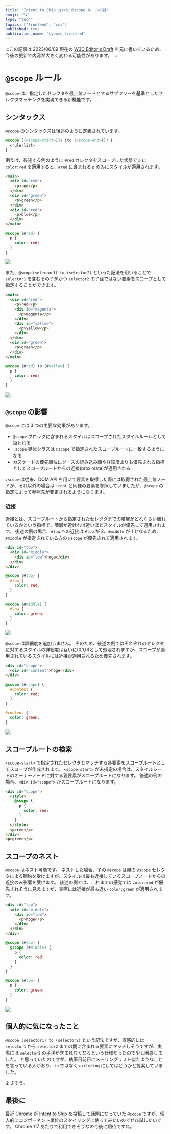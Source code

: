 ```yaml
---
title: "Intent to Ship された @scope ルールの話"
emoji: "🔍"
type: "tech"
topics: ["frontend", "css"]
published: true
publication_name: "cybozu_frontend"
---
```


:::この記事は 2023/06/09 現在の [W3C Editor's Draft](https://drafts.csswg.org/css-cascade-6/#scope-atrule) を元に書いているため、今後の更新で内容が大きく変わる可能性があります。 :::

# `@scope` ルール

`@scope` は、指定したセレクタを最上位ノードとするサブツリーを基準としたセレクタマッチングを実現できる新機能です。

## シンタックス

`@scope` のシンタックスは後述のように定義されています。

```css
@scope [(<scope-start>)]? [to (<scope-end>)]? {
  <rule-list>
}
```

例えば、後述する例のように `#red` セレクタをスコープした状態で `p` に `color:red` を適用すると、`#red` に含まれる `p` のみにスタイルが適用されます。

```html
<main>
  <div id="red">
    <p>red</p>
  </div>
  <div id="green">
    <p>green</p>
  </div>
  <div id="red">
    <p>blue</p>
  </div>
</main>
```

```css
@scope (#red) {
  p {
    color: red;
  }
}
```

![](/images/20230609_scope_rule_css_wd/scope_example_01.png)

また、`@scope(selector1) to (selector2)` といった記法を用いることで `selector1` を含むその子孫かつ `selector2` の子孫ではない要素をスコープとして指定することができます。

```html
<main>
  <div id="red">
    <p>red</p>
    <div id="magenta">
      <p>magenta</p>
    </div>
    <div id="yellow">
      <p>yellow</p>
    </div>
  </div>
  <div id="green">
    <p>green</p>
  </div>
</main>
```

```css
@scope (#red) to (#yellow) {
  p {
    color: red;
  }
}
```

![](/images/20230609_scope_rule_css_wd/scope_example_02.png)

## `@scope` の影響

`@scope` には 3 つの主要な効果があります。

- `@scope` ブロックに含まれるスタイルはスコープされたスタイルルールとして扱われる
- `:scope` 疑似クラスは `@scope` で指定されたスコープルートに一致するようになる
- カスケードの優先順位にソースの読み込み順や詳細度よりも優先される指標としてスコープルートからの近接(proximate)が適用される

`:scope` は従来、DOM API を用いて要素を取得した際には取得された最上位ノードが、それ以外の場合は `:root` と同様の要素を参照していましたが、`@scope` の指定によって参照先が変更されるようになります。

### 近接

近接とは、スコープルートから指定されたセレクタまでの階層がどれくらい離れているかという指標で、階層が近ければ近いほどスタイルが優先して適用されます。
後述の例の場合、`#low` への近接は `#top` が 2、`#middle` が 1 となるため、`#middle` が指定されている方の `@scope` が優先されて適用されます。

```html
<div id="top">
  <div id="middle">
    <div id="low">hoge</div>
  </div>
</div>
```

```css
@scope (#top) {
  #low {
    color: red;
  }
}

@scope (#middle) {
  #low {
    color: green;
  }
}
```

![](/images/20230609_scope_rule_css_wd/scope_example_03.png)

`@scope` は詳細度を追加しません。
そのため、後述の例ではそれぞれのセレクタに対するスタイルの詳細度は互いに(0,1,0)として処理されますが、スコープが適用されているスタイルには近接が適用されるため優先されます。

```html
<div id="scope">
  <div id="content">hoge</div>
</div>
```

```css
@scope (#scope) {
  #content {
    color: red;
  }
}

#content {
  color: green;
}
```

![](/images/20230609_scope_rule_css_wd/scope_example_04.png)

## スコープルートの検索

`<scope-start>` で指定されたセレクタとマッチする各要素をスコープルートとしてスコープが作成されます。
`<scope-start>` が未指定の場合は、スタイルシートのオーナーノードに対する親要素がスコープルートになります。
後述の例の場合、`<div id="scope">` がスコープルートになります。

```html
<div id="scope">
  <style>
    @scope {
      p {
        color: red;
      }
    }
  </style>
  <p>red</p>
</div>
<p>green</p>
```

## スコープのネスト

`@scope` はネスト可能です。
ネストした場合、子の `@scope` は親の `@scope` セレクタによる制約を受けますが、スタイルは最も近接しているスコープノードからの近接のみ影響を受けます。
後述の例では、これまでの感覚では `color:red` が優先されそうに見えますが、実際には近接が最も近い `color:green` が適用されます。

```html
<div id="top">
  <div id="middle">
    <div id="low">
      <p>hoge</p>
    </div>
  </div>
</div>
```

```css
@scope (#top) {
  @scope (#middle) {
    p {
      color: red;
    }
  }
}

@scope (#low) {
  p {
    color: green;
  }
}
```

![](/images/20230609_scope_rule_css_wd/scope_example_03.png)

## 個人的に気になったこと

`@scope (selector1) to (selector2)` という記法ですが、直感的には `selector1` から `selector2` までの間に含まれる要素にマッチしそうですが、実際には `selector2` の子孫が含まれなくなるという仕様だったので少し困惑しました。
と思っていたのですが、執筆日前日にメーリングリスト似たようなことを言っている人がおり、`to` ではなく `excluding` にしてはどうかと提案していました。

よさそう。

## 最後に

最近 Chrome が [Intent to Ship](https://groups.google.com/a/chromium.org/g/blink-dev/c/OEfGbd74QnQ/m/KaX-2hhRAAAJ) を投稿して話題になっていた `@scope` ですが、個人的にコンポーネント単位のスタイリングに使ってみたいのでぜひ試したいです。
Chrome 117 あたりで利用できそうなの今後に期待ですね。
